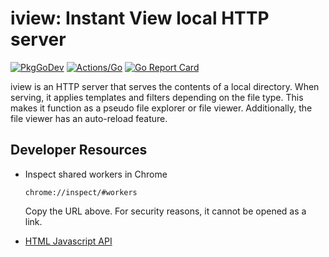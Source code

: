 # iview: Instant View local HTTP server

[![PkgGoDev](https://pkg.go.dev/badge/github.com/koron/iview)](https://pkg.go.dev/github.com/koron/iview)
[![Actions/Go](https://github.com/koron/iview/workflows/Go/badge.svg)](https://github.com/koron/iview/actions?query=workflow%3AGo)
[![Go Report Card](https://goreportcard.com/badge/github.com/koron/iview)](https://goreportcard.com/report/github.com/koron/iview)

iview is an HTTP server that serves the contents of a local directory. When serving, it applies templates and filters depending on the file type. This makes it function as a pseudo file explorer or file viewer. Additionally, the file viewer has an auto-reload feature.

## Developer Resources

*   Inspect shared workers in Chrome

    `chrome://inspect/#workers`

    Copy the URL above. For security reasons, it cannot be opened as a link.

*   [HTML Javascript API](https://htmx.org/api/)
